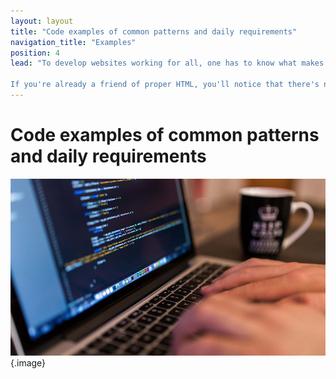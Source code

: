 ```yaml
---
layout: layout
title: "Code examples of common patterns and daily requirements"
navigation_title: "Examples"
position: 4
lead: "To develop websites working for all, one has to know what makes a website an accessible one. Find tons of working and inspiring examples here!

If you're already a friend of proper HTML, you'll notice that there's not so much new to learn, as most weight lies in the cleanliness of everyday HTML code."
---
```


# Code examples of common patterns and daily requirements

![](_media/1511821785928.png){.image}